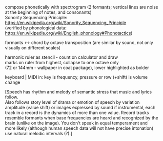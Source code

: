 compose phonetically with spectrogram (2 formants; vertical lines are noise at the beginning of notes, and consonants)  
Sonority Sequencing Principle:  
https://en.wikipedia.org/wiki/Sonority_Sequencing_Principle  
(verified by phonological data: https://en.wikipedia.org/wiki/English_phonology#Phonotactics)  

formants <-> chord by octave transposition (are similar by sound, not only visually on different scales)  

harmonic ruler as stencil - count on calculator and draw  
marks on ruler from highest, collapse to one octave only  
(72 or 144mm - wallpaper in coat package), lower highlighted as bolder  
  
keyboard | MIDI in: key is frequency, pressure or row (+shift) is volume change  
  
  
[Speech has rhythm and melody of semantic stress that music and lyrics follow.  
Also follows story level of drama or emotion of speech by variation amplitude (value shift) or images expressed by sound if instrumental, each track in a record is the dynamics of more than one value. 
Record tracks resemble formants when base frequencies are heard and recognized by the brain (unlike on the image). 
You don't speak in equal temperament and more likely (although human speech data will not have precise intonation) use natural melodic intervals (?).]
